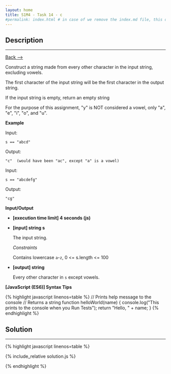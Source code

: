 ```yaml
---
layout: home
title: S1M4 - Task 14 - c
#permalink: index.html # in case of we remove the index.md file, this doc will be the index page
---
```


<div class="row">
<div class="columnStmt" markdown="1">

##  Description
------

[Back --> ](../README.md)

Construct a string made from every other character in the input string, excluding vowels.

The first character of the input string will be the first character in the output string.

If the input string is empty, return an empty string

For the purpose of this assignment, "y" is NOT considered a vowel, only "a", "e", "i", "o", and "u".

**Example**

Input:
```
s == "abcd"
```
Output:
```
"c"  (would have been "ac", except "a" is a vowel)
```
Input:
```
s == "abcdefg"
```
Output:
```
"cg"
```

**Input/Output**

* **[execution time limit] 4 seconds (js)**

* **[input] string s**

    The input string.

    *Constraints*

    Contains lowercase `a`-`z`, 0 <= s.length <= 100

* **[output] string**

    Every other character in `s` except vowels.

**[JavaScript (ES6)] Syntax Tips**

{% highlight javascript linenos=table %}
// Prints help message to the console
// Returns a string
function helloWorld(name) {
    console.log("This prints to the console when you Run Tests");
    return "Hello, " + name;
}
{% endhighlight %}

</div>
<div class="columnSol" markdown="1">

## Solution
------

{% highlight javascript linenos=table %}

{% include_relative solution.js %}

{% endhighlight %}

</div>
</div>